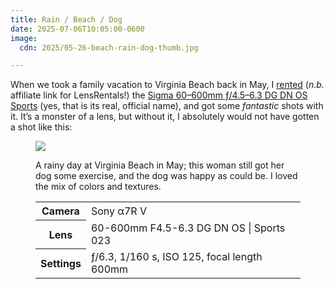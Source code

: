 ```yaml
---
title: Rain / Beach / Dog
date: 2025-07-06T10:05:00-0600
image:
  cdn: 2025/05-26-beach-rain-dog-thumb.jpg

---
```


When we took a family vacation to Virginia Beach back in May, I [rented][aff] (*n.b.* affiliate link for LensRentals!) the [Sigma 60–600mm ƒ/4.5–6.3 <span class="all-small-caps">DG DN OS</span> Sports][lens] (yes, that is its real, official name), and got some *fantastic* shots with it. It’s a monster of a lens, but without it, I absolutely would not have gotten a shot like this:

[aff]: https://share.lensrentals.com/x/bZD7Ca
[lens]: https://www.lensrentals.com/rent/sigma-60-600mm-f4.5-6.3-dg-dn-os-sports-for-sony-e

<figure>
<a href="https://cdn.chriskrycho.com/images/2025/05-26-beach-rain-dog.jpg"><img src="https://cdn.chriskrycho.com/images/2025/05-26-beach-rain-dog-thumb.jpg"></a>
<figcaption>
<p>A rainy day at Virginia Beach in May; this woman still got her dog some exercise, and the dog was happy as could be. I loved the mix of colors and textures.</p>
<table>
<tr><th scope="row">Camera</th><td>Sony α7R V</td></tr>
<tr><th scope="row">Lens</th><td>60-600mm F4.5-6.3 DG DN OS | Sports 023</td></tr>
<tr><th scope="row">Settings</th><td>ƒ/6.3, 1/160 s, <span class="smcp">ISO</span> 125, focal length 600mm</td></tr>
</table>
</figcaption>
</figure>